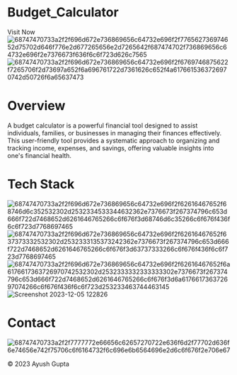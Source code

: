 # Budget_Calculator
Visit Now![68747470733a2f2f696d672e736869656c64732e696f2f776562736974652d75702d646f776e2d677265656e2d7265642f687474702f736869656c64732e696f2e7376673f636f6c6f723d626c7565](https://github.com/ayushgupta1777/Budget_Calculator/assets/120300586/a5d25315-25c4-44a8-8398-fed54853ab9e)
![68747470733a2f2f696d672e736869656c64732e696f2f6769746875622f7265706f2d73697a652f6a696761722d7361626c652f4a6176615363726970742d50726f6a65637473](https://github.com/ayushgupta1777/Budget_Calculator/assets/120300586/bf483f2e-5779-4bb1-a3f0-fdf214b560a4)
# Overview

A budget calculator is a powerful financial tool designed to assist individuals, families, or businesses in managing their finances effectively. This user-friendly tool provides a systematic approach to organizing and tracking income, expenses, and savings, offering valuable insights into one's financial health.

# Tech Stack
![68747470733a2f2f696d672e736869656c64732e696f2f62616467652f68746d6c352532302d2532334533344632362e7376673f267374796c653d666f722d7468652d6261646765266c6f676f3d68746d6c35266c6f676f436f6c6f723d7768697465](https://github.com/ayushgupta1777/Budget_Calculator/assets/120300586/053332c9-36de-4172-b4c5-2169042ee1c2)
![68747470733a2f2f696d672e736869656c64732e696f2f62616467652f637373332532302d2532333135373242362e7376673f267374796c653d666f722d7468652d6261646765266c6f676f3d63737333266c6f676f436f6c6f723d7768697465](https://github.com/ayushgupta1777/Budget_Calculator/assets/120300586/ec7ae3f2-e960-423e-aab4-213e233b77a6)
![68747470733a2f2f696d672e736869656c64732e696f2f62616467652f6a6176617363726970742532302d2532333332333333302e7376673f267374796c653d666f722d7468652d6261646765266c6f676f3d6a617661736372697074266c6f676f436f6c6f723d253233463744463145](https://github.com/ayushgupta1777/Budget_Calculator/assets/120300586/0ba955fd-34e9-4cf3-8b0b-5d064361cf48)
![Screenshot 2023-12-05 122826](https://github.com/ayushgupta1777/Budget_Calculator/assets/120300586/00f164d4-7d85-4358-9a27-9e44b6d3fcbd)
# Contact
![68747470733a2f2f7777772e66656c62657270722e636f6d2f77702d636f6e74656e742f75706c6f6164732f6c696e6b6564696e2d6c6f676f2e706e67]([https://github.com/ayushgupta1777/Budget_Calculator/assets/120300586/15c5d464-aad6-4cc4-80a7-d388c811a8f1](https://www.linkedin.com/in/ayush-gupta-38abab230/))

© 2023 Ayush Gupta 
